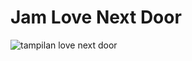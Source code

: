 # Jam Love Next Door

![tampilan love next door](https://github.com/user-attachments/assets/ef6a9ced-5e91-40b8-ae9f-4e9e80dba62f)

